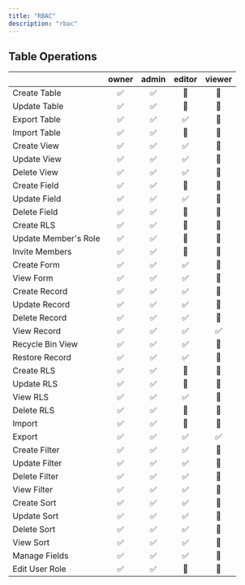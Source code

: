 ```yaml
---
title: "RBAC"
description: "rbac"
---
```


## Table Operations

|                      | owner | admin | editor | viewer |
| -------------------- | :---: | :---: | :----: | :----: |
| Create Table         |  ✅   |  ✅   |   🚫   |   🚫   |
| Update Table         |  ✅   |  ✅   |   🚫   |   🚫   |
| Export Table         |  ✅   |  ✅   |   ✅   |   🚫   |
| Import Table         |  ✅   |  ✅   |   🚫   |   🚫   |
| Create View          |  ✅   |  ✅   |   ✅   |   🚫   |
| Update View          |  ✅   |  ✅   |   ✅   |   🚫   |
| Delete View          |  ✅   |  ✅   |   ✅   |   🚫   |
| Create Field         |  ✅   |  ✅   |   🚫   |   🚫   |
| Update Field         |  ✅   |  ✅   |   ✅   |   🚫   |
| Delete Field         |  ✅   |  ✅   |   🚫   |   🚫   |
| Create RLS           |  ✅   |  ✅   |   🚫   |   🚫   |
| Update Member's Role |  ✅   |  ✅   |   🚫   |   🚫   |
| Invite Members       |  ✅   |  ✅   |   🚫   |   🚫   |
| Create Form          |  ✅   |  ✅   |   ✅   |   🚫   |
| View Form            |  ✅   |  ✅   |   ✅   |   🚫   |
| Create Record        |  ✅   |  ✅   |   ✅   |   🚫   |
| Update Record        |  ✅   |  ✅   |   ✅   |   🚫   |
| Delete Record        |  ✅   |  ✅   |   ✅   |   🚫   |
| View Record          |  ✅   |  ✅   |   ✅   |   ✅   |
| Recycle Bin View     |  ✅   |  ✅   |   ✅   |   🚫   |
| Restore Record       |  ✅   |  ✅   |   ✅   |   🚫   |
| Create RLS           |  ✅   |  ✅   |   🚫   |   🚫   |
| Update RLS           |  ✅   |  ✅   |   🚫   |   🚫   |
| View RLS             |  ✅   |  ✅   |   ✅   |   🚫   |
| Delete RLS           |  ✅   |  ✅   |   🚫   |   🚫   |
| Import               |  ✅   |  ✅   |   🚫   |   🚫   |
| Export               |  ✅   |  ✅   |   ✅   |   ✅   |
| Create Filter        |  ✅   |  ✅   |   ✅   |   🚫   |
| Update Filter        |  ✅   |  ✅   |   ✅   |   🚫   |
| Delete Filter        |  ✅   |  ✅   |   ✅   |   🚫   |
| View Filter          |  ✅   |  ✅   |   ✅   |   🚫   |
| Create Sort          |  ✅   |  ✅   |   ✅   |   🚫   |
| Update Sort          |  ✅   |  ✅   |   ✅   |   🚫   |
| Delete Sort          |  ✅   |  ✅   |   ✅   |   🚫   |
| View Sort            |  ✅   |  ✅   |   ✅   |   🚫   |
| Manage Fields        |  ✅   |  ✅   |   ✅   |   🚫   |
| Edit User Role       |  ✅   |  ✅   |   🚫   |   🚫   |
